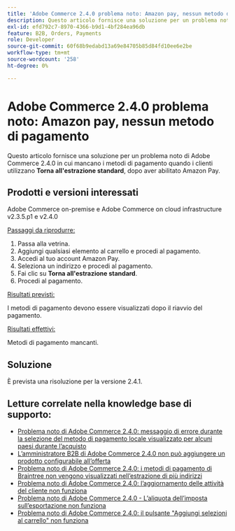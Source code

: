 ```yaml
---
title: 'Adobe Commerce 2.4.0 problema noto: Amazon pay, nessun metodo di pagamento'
description: Questo articolo fornisce una soluzione per un problema noto di Adobe Commerce 2.4.0 in cui mancano i metodi di pagamento quando i clienti utilizzano **Return to standard checkout**, dopo aver abilitato Amazon pay.
exl-id: efd792c7-8970-4366-b9d1-4bf284ea96db
feature: B2B, Orders, Payments
role: Developer
source-git-commit: 60f68b9edabd13a69e84705b85d84fd10ee6e2be
workflow-type: tm+mt
source-wordcount: '258'
ht-degree: 0%

---
```


# Adobe Commerce 2.4.0 problema noto: Amazon pay, nessun metodo di pagamento

Questo articolo fornisce una soluzione per un problema noto di Adobe Commerce 2.4.0 in cui mancano i metodi di pagamento quando i clienti utilizzano **Torna all&#39;estrazione standard**, dopo aver abilitato Amazon Pay.

## Prodotti e versioni interessati

Adobe Commerce on-premise e Adobe Commerce on cloud infrastructure v2.3.5.p1 e v2.4.0

<u>Passaggi da riprodurre:</u>

1. Passa alla vetrina.
1. Aggiungi qualsiasi elemento al carrello e procedi al pagamento.
1. Accedi al tuo account Amazon Pay.
1. Seleziona un indirizzo e procedi al pagamento.
1. Fai clic su **Torna all&#39;estrazione standard**.
1. Procedi al pagamento.

<u>Risultati previsti:</u>

I metodi di pagamento devono essere visualizzati dopo il riavvio del pagamento.

<u>Risultati effettivi:</u>

Metodi di pagamento mancanti.

## Soluzione

È prevista una risoluzione per la versione 2.4.1.

## Letture correlate nella knowledge base di supporto:

* [Problema noto di Adobe Commerce 2.4.0: messaggio di errore durante la selezione del metodo di pagamento locale visualizzato per alcuni paesi durante l’acquisto](/help/troubleshooting/payments/magento-2-4-0-checkout-error-selecting-local-payments.md)
* [L’amministratore B2B di Adobe Commerce 2.4.0 non può aggiungere un prodotto configurabile all’offerta](/help/troubleshooting/miscellaneous/magento-2-4-0-b2b-admin-can-t-add-configurable-product-to-quote.md)
* [Problema noto di Adobe Commerce 2.4.0: i metodi di pagamento di Braintree non vengono visualizzati nell’estrazione di più indirizzi](/help/troubleshooting/payments/magento-2-4-0-braintree-not-in-multiple-addresses-checkout.md)
* [Problema noto di Adobe Commerce 2.4.0: l’aggiornamento delle attività del cliente non funziona](/help/troubleshooting/miscellaneous/magento-2-4-0-refresh-on-customer-activities-does-not-work.md)
* [Problema noto di Adobe Commerce 2.4.0 - L’aliquota dell’imposta sull’esportazione non funziona](/help/troubleshooting/miscellaneous/magento-2-4-0-known-issue-export-tax-rates-does-not-work.md)
* [Problema noto di Adobe Commerce 2.4.0: il pulsante &quot;Aggiungi selezioni al carrello&quot; non funziona](/help/troubleshooting/miscellaneous/magento-2-4-0-add-selections-to-my-cart-does-not-work.md)
